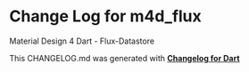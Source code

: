 # Change Log for m4d_flux
Material Design 4 Dart - Flux-Datastore


This CHANGELOG.md was generated with [**Changelog for Dart**](https://pub.dartlang.org/packages/changelog)
